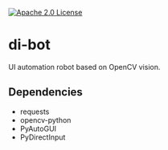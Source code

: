 [![Apache 2.0 License](https://img.shields.io/badge/license-Apache-blue.svg?style=flat)](LICENSE.md)

# di-bot
UI automation robot based on OpenCV vision.

Dependencies
------------
- requests
- opencv-python
- PyAutoGUI
- PyDirectInput
